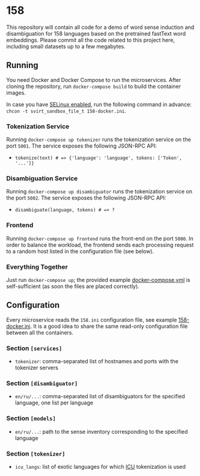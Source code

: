 # 158

This repository will contain all code for a demo of word sense induction and disambiguation for 158 languages based on the pretrained fastText word embeddings. Please commit all the code related to this project here, including small datasets up to a few megabytes.

## Running

You need Docker and Docker Compose to run the microservices. After cloning the repository, run `docker-compose build` to build the container images.

In case you have [SELinux enabled](https://stopdisablingselinux.com/), run the following command in advance: `chcon -t svirt_sandbox_file_t 158-docker.ini`.

### Tokenization Service

Running `docker-compose up tokenizer` runs the tokenization service on the port `5001`. The service exposes the following JSON-RPC API:

* `tokenize(text) # => {'language': 'language', tokens: ['Token', '...']}`

### Disambiguation Service

Running `docker-compose up disambiguator` runs the tokenization service on the port `5002`. The service exposes the following JSON-RPC API:

* `disambiguate(language, tokens) # => ?`

### Frontend

Running `docker-compose up frontend` runs the front-end on the port `5000`. In order to balance the workload, the frontend sends each processing request to a random host listed in the configuration file (see below).

### Everything Together

Just run `docker-compose up`; the provided example [docker-compose.yml](docker-compose.yml) is self-sufficient (as soon the files are placed correctly).

## Configuration

Every microservice reads the `158.ini` configuration file, see example [158-docker.ini](158-docker.ini). It is a good idea to share the same read-only configuration file between all the containers.

### Section `[services]`

* `tokenizer`: comma-separated list of hostnames and ports with the tokenizer servers

### Section `[disambiguator]`

* `en/ru/...`: comma-separated list of disambiguators for the specified language, one list per language

### Section `[models]`

* `en/ru/...`: path to the sense inventory corresponding to the specified language

### Section `[tokenizer]`

* `icu_langs`: list of exotic languages for which [ICU](https://github.com/ovalhub/pyicu) tokenization is used

